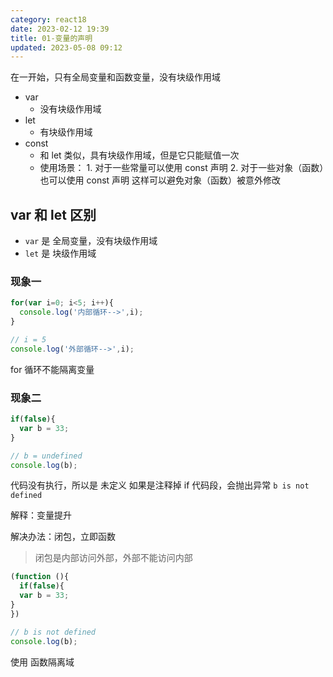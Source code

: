 ```yaml
---
category: react18
date: 2023-02-12 19:39
title: 01-变量的声明
updated: 2023-05-08 09:12
---
```


在一开始，只有全局变量和函数变量，没有块级作用域

- var
  - 没有块级作用域
- let
  - 有块级作用域
- const
  - 和 let 类似，具有块级作用域，但是它只能赋值一次
  - 使用场景： 1. 对于一些常量可以使用 const 声明 2. 对于一些对象（函数）也可以使用 const 声明
    这样可以避免对象（函数）被意外修改

## var 和 let 区别

- `var` 是 全局变量，没有块级作用域
- `let` 是 块级作用域

### 现象一

```js
for(var i=0; i<5; i++){
  console.log('内部循环-->',i);
}

// i = 5
console.log('外部循环-->',i);
```

for 循环不能隔离变量

### 现象二

```js
if(false){
  var b = 33;
}

// b = undefined
console.log(b);
```

代码没有执行，所以是 未定义
如果是注释掉 if 代码段，会抛出异常 `b is not defined`

解释：变量提升

解决办法：闭包，立即函数

> 闭包是内部访问外部，外部不能访问内部

```js
(function (){
  if(false){
  var b = 33;
}
})

// b is not defined
console.log(b);
```

使用 函数隔离域